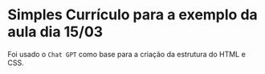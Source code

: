 # Simples Currículo para a exemplo da aula dia 15/03

Foi usado o `Chat GPT` como base para a criação da estrutura do HTML e CSS.